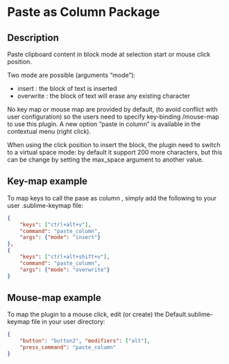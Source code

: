 # Paste as Column Package

## Description

Paste clipboard content in block mode at selection start or mouse click position.

Two mode are possible (arguments “mode”):
  - insert : the block of text is inserted
  - overwrite : the block of text will erase any existing character

No key map or mouse map are provided by default, (to avoid conflict with user configuration) so the users need to specify key-binding /mouse-map to use this plugin. A new option “paste in column” is available in the contextual menu (right click).

When using the click position to insert the block, the plugin need to switch to a virtual space mode: by default it support 200 more characters, but this can be change by setting the max_space argument to another value.

## Key-map example

To map keys to call the pase as column , simply add the following to your user .sublime-keymap file:
```json
{
    "keys": ["ctrl+alt+v"],
    "command": "paste_column",
    "args": {"mode": "insert"}
},
{
    "keys": ["ctrl+alt+shift+v"],
    "command": "paste_column",
    "args": {"mode": "overwrite"}
}
```

## Mouse-map example

To map the plugin to a mouse click, edit (or create) the Default.sublime-keymap file in your user directory:

```json
{
    "button": "button2", "modifiers": ["alt"],
    "press_command": "paste_column"
}
```
